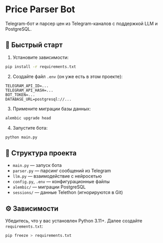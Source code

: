 # Price Parser Bot

Telegram-бот и парсер цен из Telegram-каналов с поддержкой LLM и PostgreSQL.

## 🚀 Быстрый старт

1. Установите зависимости:
```bash
pip install -r requirements.txt
```

2. Создайте файл `.env` (он уже есть в этом проекте):
```env
TELEGRAM_API_ID=...
TELEGRAM_API_HASH=...
BOT_TOKEN=...
DATABASE_URL=postgresql://...
```

3. Примените миграции базы данных:
```bash
alembic upgrade head
```

4. Запустите бота:
```bash
python main.py
```

## 📁 Структура проекта

- `main.py` — запуск бота
- `parser.py` — парсинг сообщений из Telegram
- `llm.py` — взаимодействие с нейросетью
- `config.py`, `.env` — конфигурационные файлы
- `alembic/` — миграции PostgreSQL
- `sessions/` — данные Telethon (игнорируются в Git)

## ⚙️ Зависимости

Убедитесь, что у вас установлен Python 3.11+. Далее создайте `requirements.txt`:
```bash
pip freeze > requirements.txt
```